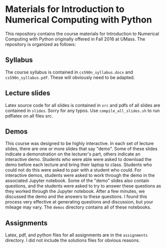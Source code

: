 # Materials for Introduction to Numerical Computing with Python

This repository contains the course materials for Introduction to Numerical Computing with Python originally offered in Fall 2016 at UMass. The repository is organized as follows:

## Syllabus

The course syllabus is contained in <code>cs590n_syllabus.docx</code> and <code>cs590n_syllabus.pdf</code>. These will obviously need to be adapted.

## Lecture slides

Latex source code for all slides is contained in <code>src</code> and pdfs of all slides are contained in <code>slides</code>. Sorry for any typos. Use <code>compile_all_slides.sh</code> to run pdflatex on all files src.

## Demos

This course was designed to be highly interactive. In each set of lecture slides, there are one or more slides that say "demo". Some of these slides indicate a demonstration on the lecturer's part, others indicate an interactive demo. Students who were able were asked to download the demo before each lecture and bring their laptop to class. Students who could not do this were asked to pair with a student who could. For interactive demos, students were asked to work through the demo in the associated Jupyter notebook. Some of the "demo" slides also contain questions, and the students were asked to try to answer these questions as they worked through the Jupyter notebook. After a few minutes, we discussed the demo and the answers to these questions. I found this process very effective at generating questions and discussion, but your mileage may vary. The <code>demos</code> directory contains all of these notebooks.

## Assignments
Latex, pdf, and python files for all assignments are in the <code>assignments</code> directory. I did not include the solutions files for obvious reasons.
